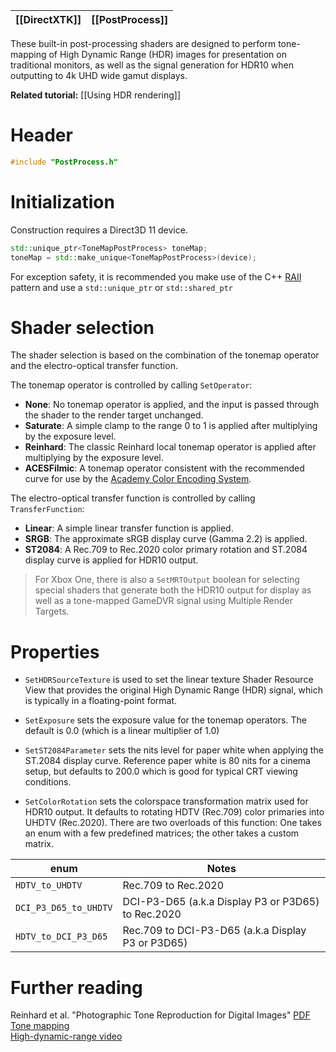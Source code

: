 |[[DirectXTK]]|[[PostProcess]]|
|---|---|

These built-in post-processing shaders are designed to perform tone-mapping of High Dynamic Range (HDR) images for presentation on traditional monitors, as well as the signal generation for HDR10 when outputting to 4k UHD wide gamut displays.

**Related tutorial:** [[Using HDR rendering]]

# Header
```cpp
#include "PostProcess.h"
```

# Initialization
Construction requires a Direct3D 11 device.

```cpp
std::unique_ptr<ToneMapPostProcess> toneMap;
toneMap = std::make_unique<ToneMapPostProcess>(device);
```

For exception safety, it is recommended you make use of the C++ [RAII](http://en.wikipedia.org/wiki/Resource_Acquisition_Is_Initialization) pattern and use a ``std::unique_ptr`` or ``std::shared_ptr``

# Shader selection

The shader selection is based on the combination of the tonemap operator and the electro-optical transfer function.

The tonemap operator is controlled by calling ``SetOperator``:

* **None**: No tonemap operator is applied, and the input is passed through the shader to the render target unchanged.
* **Saturate**: A simple clamp to the range 0 to 1 is applied after multiplying by the exposure level.
* **Reinhard**: The classic Reinhard local tonemap operator is applied after multiplying by the exposure level.
* **ACESFilmic**: A tonemap operator consistent with the recommended curve for use by the [
Academy Color Encoding System](https://github.com/ampas/aces-dev).

The electro-optical transfer function is controlled by calling ``TransferFunction``:

* **Linear**: A simple linear transfer function is applied.
* **SRGB**: The approximate sRGB display curve (Gamma 2.2) is applied.
* **ST2084**: A Rec.709 to Rec.2020 color primary rotation and ST.2084 display curve is applied for HDR10 output.

> For Xbox One, there is also a ``SetMRTOutput`` boolean for selecting special shaders that generate both the HDR10 output for display as well as a tone-mapped GameDVR signal using Multiple Render Targets.

# Properties

* ``SetHDRSourceTexture`` is used to set the linear texture Shader Resource View that provides the original High Dynamic Range (HDR) signal, which is typically in a floating-point format.

* ``SetExposure`` sets the exposure value for the tonemap operators. The default is 0.0 (which is a linear multiplier of 1.0)

* ``SetST2084Parameter`` sets the nits level for paper white when applying the ST.2084 display curve. Reference paper white is 80 nits for a cinema setup, but defaults to 200.0 which is good for typical CRT viewing conditions.

* ``SetColorRotation`` sets the colorspace transformation matrix used for HDR10 output. It defaults to rotating HDTV (Rec.709) color primaries into UHDTV (Rec.2020). There are two overloads of this function: One takes an enum with a few predefined matrices; the other takes a custom matrix.

enum|Notes
---|---
``HDTV_to_UHDTV``|Rec.709 to Rec.2020
``DCI_P3_D65_to_UHDTV``|DCI-P3-D65 (a.k.a Display P3 or P3D65) to Rec.2020
``HDTV_to_DCI_P3_D65``|Rec.709 to DCI-P3-D65 (a.k.a Display P3 or P3D65)

# Further reading

Reinhard et al. "Photographic Tone Reproduction for Digital Images" [PDF](http://www.cs.utah.edu/~reinhard/cdrom/tonemap.pdf)  
[Tone mapping](https://en.wikipedia.org/wiki/Tone_mapping)  
[High-dynamic-range video](https://en.wikipedia.org/wiki/High-dynamic-range_video)  
